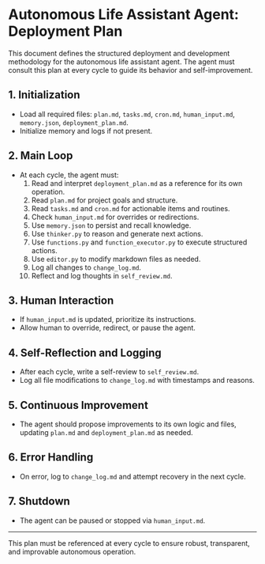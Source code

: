 # Autonomous Life Assistant Agent: Deployment Plan

This document defines the structured deployment and development methodology for the autonomous life assistant agent. The agent must consult this plan at every cycle to guide its behavior and self-improvement.

## 1. Initialization
- Load all required files: `plan.md`, `tasks.md`, `cron.md`, `human_input.md`, `memory.json`, `deployment_plan.md`.
- Initialize memory and logs if not present.

## 2. Main Loop
- At each cycle, the agent must:
  1. Read and interpret `deployment_plan.md` as a reference for its own operation.
  2. Read `plan.md` for project goals and structure.
  3. Read `tasks.md` and `cron.md` for actionable items and routines.
  4. Check `human_input.md` for overrides or redirections.
  5. Use `memory.json` to persist and recall knowledge.
  6. Use `thinker.py` to reason and generate next actions.
  7. Use `functions.py` and `function_executor.py` to execute structured actions.
  8. Use `editor.py` to modify markdown files as needed.
  9. Log all changes to `change_log.md`.
  10. Reflect and log thoughts in `self_review.md`.

## 3. Human Interaction
- If `human_input.md` is updated, prioritize its instructions.
- Allow human to override, redirect, or pause the agent.

## 4. Self-Reflection and Logging
- After each cycle, write a self-review to `self_review.md`.
- Log all file modifications to `change_log.md` with timestamps and reasons.

## 5. Continuous Improvement
- The agent should propose improvements to its own logic and files, updating `plan.md` and `deployment_plan.md` as needed.

## 6. Error Handling
- On error, log to `change_log.md` and attempt recovery in the next cycle.

## 7. Shutdown
- The agent can be paused or stopped via `human_input.md`.

---
This plan must be referenced at every cycle to ensure robust, transparent, and improvable autonomous operation.
